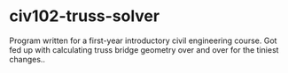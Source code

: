 civ102-truss-solver
===================

Program written for a first-year introductory civil engineering course. Got fed up with calculating truss bridge geometry over and over for the tiniest changes..
